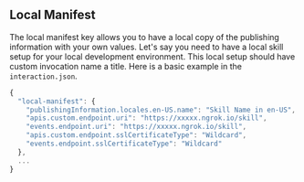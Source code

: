 ## Local Manifest

The local manifest key allows you to have a local copy of the publishing information with your own values.
Let's say you need to have a local skill setup for your local development environment. This local setup should have custom invocation name a title.
Here is a basic example in the `interaction.json`.


```javascript
{
  "local-manifest": {
    "publishingInformation.locales.en-US.name": "Skill Name in en-US",
    "apis.custom.endpoint.uri": "https://xxxxx.ngrok.io/skill",
    "events.endpoint.uri": "https://xxxxx.ngrok.io/skill",
    "apis.custom.endpoint.sslCertificateType": "Wildcard",
    "events.endpoint.sslCertificateType": "Wildcard"
  },
  ...
}

```
